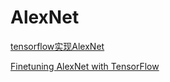 # AlexNet
[tensorflow实现AlexNet](https://blog.csdn.net/sinat_29957455/article/details/80657517)

[Finetuning AlexNet with TensorFlow](https://kratzert.github.io/2017/02/24/finetuning-alexnet-with-tensorflow.html)